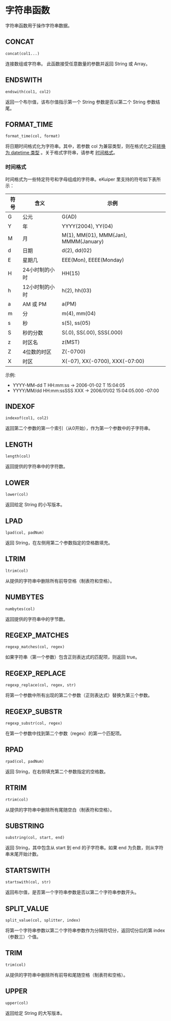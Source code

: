 # 字符串函数

字符串函数用于操作字符串数据。

## CONCAT

```
concat(col1...)
```

连接数组或字符串。 此函数接受任意数量的参数并返回 String 或 Array。

## ENDSWITH

```
endswith(col1, col2)
```

返回一个布尔值，该布尔值指示第一个 String 参数是否以第二个 String 参数结尾。

## FORMAT_TIME

```
format_time(col, format)
```

将日期时间格式化为字符串。其中，若参数 col
为兼容类型，则在格式化之前[转换为 datetime 类型](./transform_functions.md#转换为-datetime-类型)
。关于格式字符串，请参考 [时间格式](#时间格式)。

### 时间格式

时间格式为一些特定符号和字母组成的字符串。eKuiper 里支持的符号如下表所示：

| 符号 | 含义       | 示例                                    |
|----|----------|---------------------------------------|
| G  | 公元       | G(AD)                                 |
| Y  | 年        | YYYY(2004), YY(04)                    |
| M  | 月        | M(1), MM(01), MMM(Jan), MMMM(January) |
| d  | 日期       | d(2), dd(02)                          |
| E  | 星期几      | EEE(Mon), EEEE(Monday)                |
| H  | 24小时制的小时 | HH(15)                                |
| h  | 12小时制的小时 | h(2), hh(03)                          |
| a  | AM 或 PM  | a(PM)                                 |
| m  | 分        | m(4), mm(04)                          |
| s  | 秒        | s(5), ss(05)                          |
| S  | 秒的分数     | S(.0), SS(.00), SSS(.000)             |
| z  | 时区名      | z(MST)                                |
| Z  | 4位数的时区   | Z(-0700)                              |
| X  | 时区       | X(-07), XX(-0700), XXX(-07:00)        |

示例:

- YYYY-MM-dd T HH:mm:ss -> 2006-01-02 T 15:04:05
- YYYY/MM/dd HH:mm:ssSSS XXX -> 2006/01/02 15:04:05.000 -07:00

## INDEXOF

```
indexof(col1, col2)
```

返回第二个参数的第一个索引（从0开始），作为第一个参数中的子字符串。

## LENGTH

```
length(col)
```

返回提供的字符串中的字符数。

## LOWER

```
lower(col)
```

返回给定 String 的小写版本。

## LPAD

```
lpad(col, padNum)
```

返回 String，在左侧用第二个参数指定的空格数填充。

## LTRIM

```
ltrim(col)
```

从提供的字符串中删除所有前导空格（制表符和空格）。

## NUMBYTES

```
numbytes(col)
```

返回提供的字符串中的字节数。

## REGEXP_MATCHES

```
regexp_matches(col, regex)
```

如果字符串（第一个参数）包含正则表达式的匹配项，则返回 true。

## REGEXP_REPLACE

```
regexp_replace(col, regex, str)
```

将第一个参数中所有出现的第二个参数（正则表达式）替换为第三个参数。

## REGEXP_SUBSTR

```
regexp_substr(col, regex)
```

在第一个参数中找到第二个参数（regex）的第一个匹配项。

## RPAD

```
rpad(col, padNum)
```

返回 String，在右侧填充第二个参数指定的空格数。

## RTRIM

```
rtrim(col)
```

从提供的字符串中删除所有尾随空白（制表符和空格）。

## SUBSTRING

```
substring(col, start, end)
```

返回 String，其中包含从 start 到 end 的子字符串。如果 end 为负数，则从字符串末尾开始计数。

## STARTSWITH

```
startswith(col, str)
```

返回布尔值，是否第一个字符串参数是否以第二个字符串参数开头。

## SPLIT_VALUE

```
split_value(col, splitter, index)
```

将第一个字符串参数以第二个字符串参数作为分隔符切分，返回切分后的第 index（参数三）个值。

## TRIM

```
trim(col)
```

从提供的字符串中删除所有前导和尾随空格（制表符和空格）。

## UPPER

```
upper(col)
```

返回给定 String 的大写版本。